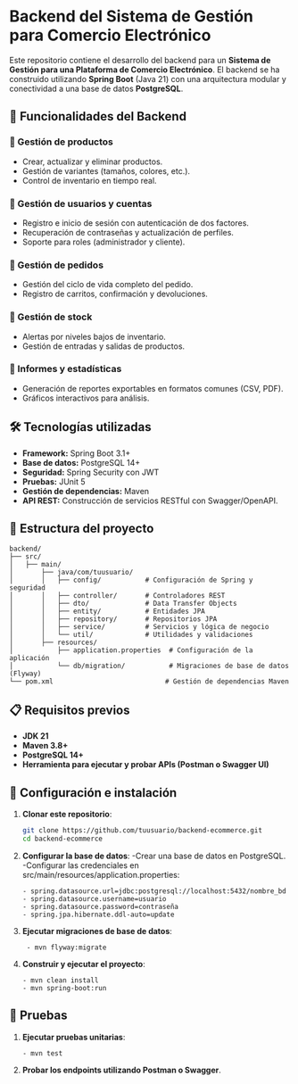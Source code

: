 # Backend del Sistema de Gestión para Comercio Electrónico

Este repositorio contiene el desarrollo del backend para un **Sistema de Gestión para una Plataforma de Comercio Electrónico**. El backend se ha construido utilizando **Spring Boot** (Java 21) con una arquitectura modular y conectividad a una base de datos **PostgreSQL**.

## 🚀 Funcionalidades del Backend

### 🔹 Gestión de productos
- Crear, actualizar y eliminar productos.
- Gestión de variantes (tamaños, colores, etc.).
- Control de inventario en tiempo real.

### 🔹 Gestión de usuarios y cuentas
- Registro e inicio de sesión con autenticación de dos factores.
- Recuperación de contraseñas y actualización de perfiles.
- Soporte para roles (administrador y cliente).

### 🔹 Gestión de pedidos
- Gestión del ciclo de vida completo del pedido.
- Registro de carritos, confirmación y devoluciones.

### 🔹 Gestión de stock
- Alertas por niveles bajos de inventario.
- Gestión de entradas y salidas de productos.

### 🔹 Informes y estadísticas
- Generación de reportes exportables en formatos comunes (CSV, PDF).
- Gráficos interactivos para análisis.

## 🛠️ Tecnologías utilizadas

- **Framework:** Spring Boot 3.1+
- **Base de datos:** PostgreSQL 14+
- **Seguridad:** Spring Security con JWT
- **Pruebas:** JUnit 5
- **Gestión de dependencias:** Maven
- **API REST:** Construcción de servicios RESTful con Swagger/OpenAPI.

## 📂 Estructura del proyecto
```
backend/
├── src/
│   ├── main/
│       ├── java/com/tuusuario/
│       │   ├── config/           # Configuración de Spring y seguridad
│       │   ├── controller/       # Controladores REST
│       │   ├── dto/              # Data Transfer Objects
│       │   ├── entity/           # Entidades JPA
│       │   ├── repository/       # Repositorios JPA
│       │   ├── service/          # Servicios y lógica de negocio
│       │   └── util/             # Utilidades y validaciones
│       ├── resources/
│           ├── application.properties  # Configuración de la aplicación
│           └── db/migration/           # Migraciones de base de datos (Flyway)
└── pom.xml                            # Gestión de dependencias Maven
```

## 📋 Requisitos previos

- **JDK 21**
- **Maven 3.8+**
- **PostgreSQL 14+**
- **Herramienta para ejecutar y probar APIs (Postman o Swagger UI)**

## 🚀 Configuración e instalación

1. **Clonar este repositorio**:
   ```bash
   git clone https://github.com/tuusuario/backend-ecommerce.git
   cd backend-ecommerce
   
2. **Configurar la base de datos**:
    -Crear una base de datos en PostgreSQL.
    -Configurar las credenciales en src/main/resources/application.properties:

       - spring.datasource.url=jdbc:postgresql://localhost:5432/nombre_bd
       - spring.datasource.username=usuario
       - spring.datasource.password=contraseña
       - spring.jpa.hibernate.ddl-auto=update

4. **Ejecutar migraciones de base de datos**:
     
        - mvn flyway:migrate

5. **Construir y ejecutar el proyecto**:
      
       - mvn clean install
       - mvn spring-boot:run

## 🧪 Pruebas

1. **Ejecutar pruebas unitarias**:

       - mvn test
   
3. **Probar los endpoints utilizando Postman o Swagger**.
